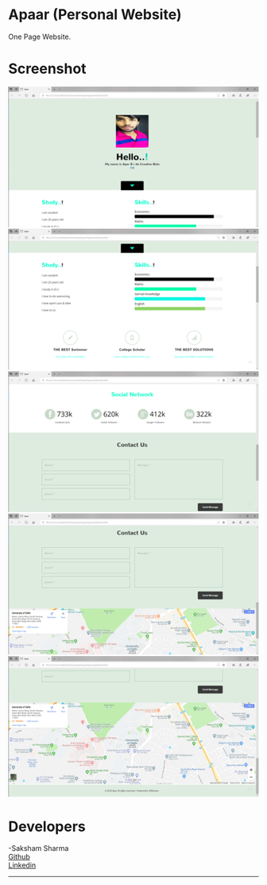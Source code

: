 # Apaar (Personal Website)
One Page Website.

# Screenshot
<img src="a1.png">
<br>
<img src="a2.png">
<br>
<img src="a3.png">
<img src="a4.png">
<img src="aa.png">

# Developers
-Saksham Sharma<br>
<a href="https://github.com/Sakshamoo17">Github</a>
<br>
<a href="https://www.linkedin.com/in/saksham-sharma-bb576b167/">Linkedin</a>
****************************************************************************
